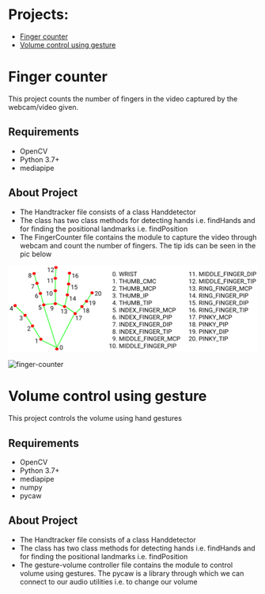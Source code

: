 # Projects:
* [Finger counter](https://github.com/ChiragChauhan4579/Computer-Vision-using-OpenCV/blob/main/README.md#finger-counter)
* [Volume control using gesture](https://github.com/ChiragChauhan4579/Computer-Vision-using-OpenCV/blob/main/README.md#volume-control-using-gesture)

# Finger counter
This project counts the number of fingers in the video captured by the webcam/video given.

## Requirements
* OpenCV
* Python 3.7+
* mediapipe

## About Project
* The Handtracker file consists of a class Handdetector
* The class has two class methods for detecting hands i.e. findHands and for finding the positional landmarks i.e. findPosition 
* The FingerCounter file contains the module to capture the video through webcam and count the number of fingers. The tip ids can be seen in the pic below

![landmark](https://github.com/ChiragChauhan4579/Computer-Vision-using-OpenCV/blob/main/Hand-Tracking-Projects/hand_landmarks.png)

![finger-counter](https://github.com/ChiragChauhan4579/Computer-Vision-using-OpenCV/blob/main/Hand-Tracking-Projects/Video.gif)


# Volume control using gesture
This project controls the volume using hand gestures

## Requirements
* OpenCV
* Python 3.7+
* mediapipe
* numpy
* pycaw

## About Project
* The Handtracker file consists of a class Handdetector
* The class has two class methods for detecting hands i.e. findHands and for finding the positional landmarks i.e. findPosition 
* The gesture-volume controller file contains the module to control volume using gestures. The pycaw is a library through which we can connect to our audio utilities i.e. to change our volume
